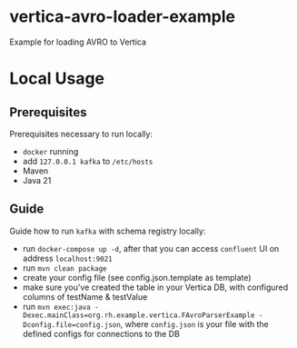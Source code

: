 # vertica-avro-loader-example
Example for loading AVRO to Vertica

# Local Usage
## Prerequisites
Prerequisites necessary to run locally:
- `docker` running
- add `127.0.0.1 kafka` to `/etc/hosts`
- Maven
- Java 21

## Guide
Guide how to run `kafka` with schema registry locally:
- run `docker-compose up -d`, after that you can access `confluent` UI on address `localhost:9021`
- run `mvn clean package`
- create your config file (see config.json.template as template)
- make sure you've created the table in your Vertica DB, with configured columns of testName & testValue
- run `mvn exec:java -Dexec.mainClass=org.rh.example.vertica.FAvroParserExample -Dconfig.file=config.json`, where `config.json` is your file with the defined configs for connections to the DB
